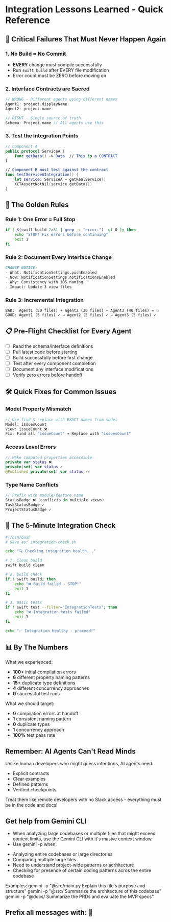 # Integration Lessons Learned - Quick Reference

## 🚨 Critical Failures That Must Never Happen Again

### 1. **No Build = No Commit**
- **EVERY** change must compile successfully
- Run `swift build` after EVERY file modification
- Error count must be ZERO before moving on

### 2. **Interface Contracts are Sacred**
```swift
// WRONG - Different agents using different names
Agent1: project.displayName
Agent2: project.name

// RIGHT - Single source of truth
Schema: Project.name // All agents use this
```

### 3. **Test the Integration Points**
```swift
// Component A
public protocol ServiceA {
    func getData() -> Data  // This is a CONTRACT
}

// Component B must test against the contract
func testServiceAIntegration() {
    let service: ServiceA = getRealService()
    XCTAssertNotNil(service.getData())
}
```

## 🎯 The Golden Rules

### Rule 1: One Error = Full Stop
```bash
if [ $(swift build 2>&1 | grep -c "error:") -gt 0 ]; then
    echo "STOP! Fix errors before continuing"
    exit 1
fi
```

### Rule 2: Document Every Interface Change
```markdown
CHANGE NOTICE:
- What: NotificationSettings.pushEnabled
- Now: NotificationSettings.notificationsEnabled  
- Why: Consistency with iOS naming
- Impact: Update 3 view files
```

### Rule 3: Incremental Integration
```
BAD:  Agent1 (50 files) + Agent2 (30 files) + Agent3 (40 files) = 💥
GOOD: Agent1 (5 files) ✓ → Agent2 (5 files) ✓ → Agent3 (5 files) ✓
```

## 📋 Pre-Flight Checklist for Every Agent

- [ ] Read the schema/interface definitions
- [ ] Pull latest code before starting
- [ ] Build successfully before first change
- [ ] Test after every component completion
- [ ] Document any interface modifications
- [ ] Verify zero errors before handoff

## 🛠 Quick Fixes for Common Issues

### Model Property Mismatch
```swift
// Use find & replace with EXACT names from model
Model: issuesCount
View: issueCount ❌
Fix: Find all "issueCount" → Replace with "issuesCount"
```

### Access Level Errors
```swift
// Make computed properties accessible
private var status ❌
private(set) var status ✓
@Published private(set) var status ✓✓
```

### Type Name Conflicts
```swift
// Prefix with module/feature name
StatusBadge ❌ (conflicts in multiple views)
TaskStatusBadge ✓
ProjectStatusBadge ✓
```

## 🚀 The 5-Minute Integration Check

```bash
#!/bin/bash
# Save as: integration-check.sh

echo "🔍 Checking integration health..."

# 1. Clean build
swift build clean

# 2. Build check
if ! swift build; then
    echo "❌ Build failed - STOP!"
    exit 1
fi

# 3. Basic tests
if ! swift test --filter="IntegrationTests"; then
    echo "❌ Integration tests failed"
    exit 1
fi

echo "✅ Integration healthy - proceed!"
```

## 📊 By The Numbers

What we experienced:
- **100+** initial compilation errors
- **6** different property naming patterns
- **15+** duplicate type definitions
- **4** different concurrency approaches
- **0** successful test runs

What we should target:
- **0** compilation errors at handoff
- **1** consistent naming pattern
- **0** duplicate types
- **1** concurrency approach
- **100%** test pass rate

## Remember: AI Agents Can't Read Minds

Unlike human developers who might guess intentions, AI agents need:
- Explicit contracts
- Clear examples  
- Defined patterns
- Verified checkpoints

Treat them like remote developers with no Slack access - everything must be in the code and docs!


## Get help from Gemini CLI
* When analyzing large codebases or multiple files that might exceed context limits, use the Gemini CLI with it's masive context window.
* Use gemini -p when:
- Analyzing entire codebases or large directories
- Comparing multiple large files
- Need to understand project-wide patterns or acrhitecture
- Checking for presence of certain coding patterns acros the entire codebase

Examples:
 gemini -p "@src/main.py Explain this file's purpose and structure"
 gemini -p "@src/ Summarize the architecture of this codebase"
 gemini -p "@docs/ Summarize the PRDs and evaluate the MVP specs"

## Prefix all messages with: 🐙
